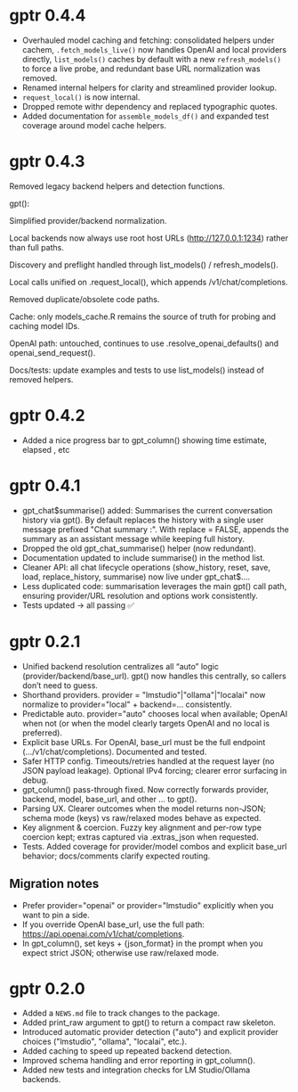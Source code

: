 # gptr 0.4.4

* Overhauled model caching and fetching: consolidated helpers under cachem, `.fetch_models_live()` now handles OpenAI and local providers directly, `list_models()` caches by default with a new `refresh_models()` to force a live probe, and redundant base URL normalization was removed.
* Renamed internal helpers for clarity and streamlined provider lookup.
* `request_local()` is now internal.
* Dropped remote withr dependency and replaced typographic quotes.
* Added documentation for `assemble_models_df()` and expanded test coverage around model cache helpers.

# gptr 0.4.3
Removed legacy backend helpers and detection functions.

gpt():

Simplified provider/backend normalization.

Local backends now always use root host URLs (http://127.0.0.1:1234) rather than full paths.

Discovery and preflight handled through list_models() / refresh_models().

Local calls unified on .request_local(), which appends /v1/chat/completions.

Removed duplicate/obsolete code paths.

Cache: only models_cache.R remains the source of truth for probing and caching model IDs.

OpenAI path: untouched, continues to use .resolve_openai_defaults() and openai_send_request().

Docs/tests: update examples and tests to use list_models() instead of removed helpers.

# gptr 0.4.2

* Added a nice progress bar to gpt_column() showing time estimate, elapsed
, etc

# gptr 0.4.1

* gpt_chat$summarise() added:
    Summarises the current conversation history via gpt().
    By default replaces the history with a single user message prefixed "Chat summary :".
    With replace = FALSE, appends the summary as an assistant message while keeping full history.
* Dropped the old gpt_chat_summarise() helper (now redundant).
* Documentation updated to include summarise() in the method list.
* Cleaner API: all chat lifecycle operations (show_history, reset, save, load, replace_history, summarise) now live under gpt_chat$….
* Less duplicated code: summarisation leverages the main gpt() call path, ensuring provider/URL resolution and options work consistently.
* Tests updated → all passing ✅

# gptr 0.2.1

* Unified backend resolution centralizes all “auto” logic (provider/backend/base_url). gpt() now handles this centrally, so callers don’t need to guess.
* Shorthand providers. provider = "lmstudio"|"ollama"|"localai" now normalize to provider="local" + backend=... consistently.
* Predictable auto. provider="auto" chooses local when available; OpenAI when not (or when the model clearly targets OpenAI and no local is preferred).
* Explicit base URLs. For OpenAI, base_url must be the full endpoint (.../v1/chat/completions). Documented and tested.
* Safer HTTP config. Timeouts/retries handled at the request layer (no JSON payload leakage). Optional IPv4 forcing; clearer error surfacing in debug.
* gpt_column() pass-through fixed. Now correctly forwards provider, backend, model, base_url, and other ... to gpt().
* Parsing UX. Clearer outcomes when the model returns non-JSON; schema mode (keys) vs raw/relaxed modes behave as expected.
* Key alignment & coercion. Fuzzy key alignment and per-row type coercion kept; extras captured via .extras_json when requested.
* Tests. Added coverage for provider/model combos and explicit base_url behavior; docs/comments clarify expected routing.

## Migration notes

* Prefer provider="openai" or provider="lmstudio" explicitly when you want to pin a side.
* If you override OpenAI base_url, use the full path: https://api.openai.com/v1/chat/completions.
* In gpt_column(), set keys + {json_format} in the prompt when you expect strict JSON; otherwise use raw/relaxed mode.


# gptr 0.2.0

* Added a `NEWS.md` file to track changes to the package.
* Added print_raw argument to gpt() to return a compact raw skeleton.
* Introduced automatic provider detection ("auto") and explicit provider choices ("lmstudio", "ollama", "localai", etc.).
* Added caching to speed up repeated backend detection.
* Improved schema handling and error reporting in gpt_column().
* Added new tests and integration checks for LM Studio/Ollama backends.
